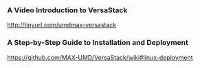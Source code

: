 ### A Video Introduction to VersaStack
http://tinyurl.com/umdmax-versastack

### A Step-by-Step Guide to Installation and Deployment
https://github.com/MAX-UMD/VersaStack/wiki#linux-deployment
